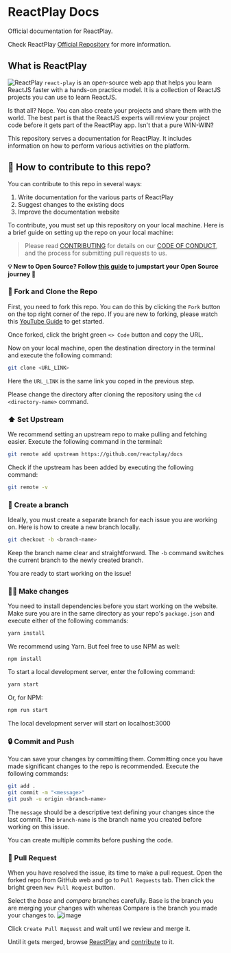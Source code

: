 # ReactPlay Docs
Official documentation for ReactPlay.
 
 Check ReactPlay [Official Repository](https://github.com/reactplay/react-play) for more information.

## What is ReactPlay
![ReactPlay](https://raw.githubusercontent.com/reactplay/react-play/main/src/images/og-image.png)
`react-play` is an open-source web app that helps you learn ReactJS faster with a hands-on practice model. It is a collection of ReactJS projects you can use to learn ReactJS.

Is that all? Nope. You can also create your projects and share them with the world. The best part is that the ReactJS experts will review your project code before it gets part of the ReactPlay app. Isn't that a pure WIN-WIN?

This repository serves a documentation for ReactPlay. It includes information on how to perform various activities on the platform.

## 🤩 How to contribute to this repo?

You can contribute to this repo in several ways:
1. Write documentation for the various parts of ReactPlay
2. Suggest changes to the existing docs
3. Improve the documentation website

To contribute, you must set up this repository on your local machine. Here is a brief guide on setting up the repo on your local machine:

> Please read [CONTRIBUTING](https://github.com/reactplay/docs/blob/main/CONTRIBUTING.md) for details on our [CODE OF CONDUCT](https://github.com/reactplay/docs/blob/main/CODE_OF_CONDUCT.md), and the process for submitting pull requests to us.

**💡 New to Open Source? Follow [this guide](https://opensource.guide/how-to-contribute/) to jumpstart your Open Source journey 🚀**

### 🍴 Fork and Clone the Repo
First, you need to fork this repo. You can do this by clicking the `Fork` button on the top right corner of the repo. If you are new to forking, please watch this [YouTube Guide](https://www.youtube.com/watch?v=h8suY-Osn8Q) to get started.

Once forked, click the bright green `<> Code` button and copy the URL.

Now on your local machine, open the destination directory in the terminal and execute the following command:

```bash
git clone <URL_LINK>
```

Here the `URL_LINK` is the same link you coped in the previous step.


Please change the directory after cloning the repository using the ```cd <directory-name>``` command.

### ⬆ Set Upstream
We recommend setting an upstream repo to make pulling and fetching easier. Execute the following command in the terminal:

```bash
git remote add upstream https://github.com/reactplay/docs
```

Check if the upstream has been added by executing the following command:

```bash
git remote -v
```

### 🌴 Create a branch
Ideally, you must create a separate branch for each issue you are working on. Here is how to create a new branch locally.

```bash
git checkout -b <branch-name>
``` 

Keep the branch name clear and straightforward. The `-b` command switches the current branch to the newly created branch. 

You are ready to start working on the issue!

### 👨‍💻 Make changes
You need to install dependencies before you start working on the website. Make sure you are in the same directory as your repo's `package.json` and execute either of the following commands:

```bash
yarn install
```

We recommend using Yarn. But feel free to use NPM as well:
```
npm install
```

To start a local development server, enter the following command:

```bash
yarn start
````

Or, for NPM:
```bash
npm run start
```

The local development server will start on localhost:3000

### 🔒 Commit and Push
You can save your changes by committing them. Committing once you have made significant changes to the repo is recommended. Execute the following commands:

```bash
git add .
git commit -m "<message>"
git push -u origin <branch-name>
```
The `message` should be a descriptive text defining your changes since the last commit.
The `branch-name` is the branch name you created before working on this issue.

You can create multiple commits before pushing the code.


### 🙌 Pull Request
When you have resolved the issue, its time to make a pull request.
Open the forked repo from GitHub web and go to `Pull Requests` tab. Then click the bright green `New Pull Request` button.

Select the _base_ and _compare_ branches carefully. Base is the branch you are merging your changes with whereas Compare is the branch you made your changes to.
![image](https://user-images.githubusercontent.com/53049546/222949792-0d9c1739-3692-4753-8880-2bb1837a43ac.png)

Click `Create Pull Request` and wait until we review and merge it.

Until it gets merged, browse [ReactPlay](https://reactplay.io/) and [contribute](https://github.com/reactplay/react-play) to it.


